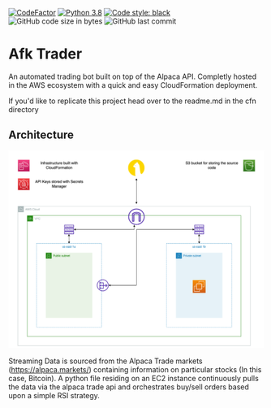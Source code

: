 [![CodeFactor](https://www.codefactor.io/repository/github/dylanzenner/afk_trader/badge)](https://www.codefactor.io/repository/github/dylanzenner/afk_trader)
[![Python 3.8](https://img.shields.io/badge/python-3.8-blue.svg)](https://www.python.org/downloads/release/python-360/)
[![Code style: black](https://img.shields.io/badge/code%20style-black-000000.svg)](https://github.com/psf/black)
![GitHub code size in bytes](https://img.shields.io/github/languages/code-size/dylanzenner/afk_trader)
![GitHub last commit](https://img.shields.io/github/last-commit/dylanzenner/afk_trader)



# Afk Trader
An automated trading bot built on top of the Alpaca API. Completly hosted in the AWS ecosystem with a quick and easy CloudFormation deployment.

 If you'd like to replicate this project head over to the readme.md in the cfn directory
 
 
 ## Architecture
![](architecture.png)

Streaming Data is sourced from the Alpaca Trade markets (https://alpaca.markets/) containing information on particular stocks (In this case, Bitcoin). A python file residing on an EC2 instance continuously pulls the data via the alpaca trade api and orchestrates buy/sell orders based upon a simple RSI strategy.
